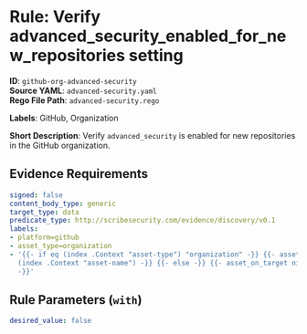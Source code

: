 # Rule: Verify advanced_security_enabled_for_new_repositories setting

**ID**: `github-org-advanced-security`  
**Source YAML**: `advanced-security.yaml`  
**Rego File Path**: `advanced-security.rego`  

**Labels**: GitHub, Organization

**Short Description**: Verify `advanced_security` is enabled for new repositories in the GitHub organization.

## Evidence Requirements

```yaml
signed: false
content_body_type: generic
target_type: data
predicate_type: http://scribesecurity.com/evidence/discovery/v0.1
labels:
- platform=github
- asset_type=organization
- '{{- if eq (index .Context "asset-type") "organization" -}} {{- asset_on_target
  (index .Context "asset-name") -}} {{- else -}} {{- asset_on_target nil -}} {{- end
  -}}'
```
## Rule Parameters (`with`)

```yaml
desired_value: false
```
